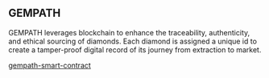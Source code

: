 ## GEMPATH

GEMPATH leverages blockchain to enhance the traceability, authenticity, and ethical sourcing of diamonds. Each diamond is assigned a unique id  to create a tamper-proof digital record of its journey from extraction to market.


[gempath-smart-contract](https://github.com/shanksxz/gempath-smart-contract)
